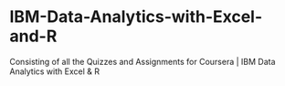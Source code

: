 # IBM-Data-Analytics-with-Excel-and-R
Consisting of all the Quizzes and Assignments for Coursera | IBM Data Analytics with Excel &amp; R
